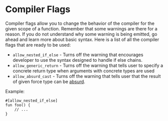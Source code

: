 # Compiler Flags

Compiler flags allow you to change the behavior of the compiler for the given scope of a function. Remember that some warnings are there for a reason. If you do not understand why some warning is being emitted, go ahead and learn more about basic syntax. Here is a list of all the compiler flags that are ready to be used:
- `allow_nested_if_else` - Turns off the warning that encourages developer to use the syntax designed to handle if else chains.
- `allow_generic_return` - Turns off the warning that tells user to specify a concrete return type when arguments with concrete types are used
- `allow_absurd_cast` - Turns off the warning that tells user that the result of given force type can be [absurd](/advanced_syntax/as_cast#absurd-cast).

Example:
```ab
#[allow_nested_if_else]
fun foo() {
	// ...
}
```